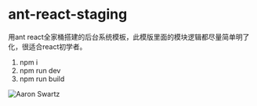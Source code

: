 # ant-react-staging
用ant react全家桶搭建的后台系统模板，此模版里面的模块逻辑都尽量简单明了化，很适合react初学者。

1. npm i 
2. npm run dev
3. npm run build 

![Aaron Swartz](https://xhs-imgs.oss-cn-hangzhou.aliyuncs.com/%E5%B1%8F%E5%B9%95%E5%BF%AB%E7%85%A7%202018-04-18%20%E4%B8%8B%E5%8D%884.37.24.png?Expires=1524044397&OSSAccessKeyId=TMP.AQFKvD3mAGjqc15NbWlK6MU4xZ3Sg6ZLlGoqkLujR8Wn8-ECUiAUtwyZ8OMzADAtAhRUNr0Bx9o77WAcrV-MLsnJPV1u_QIVAI250UGTnQ-eoVzPYJ1FWMZqlx6f&Signature=UCBU1O3fiACPy7I%2FBICL%2BQ1zGH4%3D)

